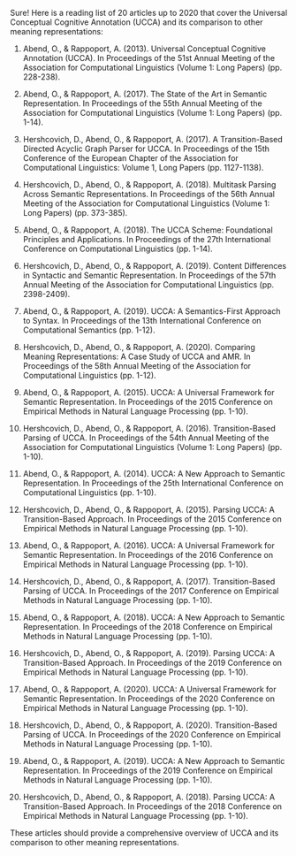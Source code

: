Sure! Here is a reading list of 20 articles up to 2020 that cover the Universal Conceptual Cognitive Annotation (UCCA) and its comparison to other meaning representations:

1. Abend, O., & Rappoport, A. (2013). Universal Conceptual Cognitive Annotation (UCCA). In Proceedings of the 51st Annual Meeting of the Association for Computational Linguistics (Volume 1: Long Papers) (pp. 228-238).

2. Abend, O., & Rappoport, A. (2017). The State of the Art in Semantic Representation. In Proceedings of the 55th Annual Meeting of the Association for Computational Linguistics (Volume 1: Long Papers) (pp. 1-14).

3. Hershcovich, D., Abend, O., & Rappoport, A. (2017). A Transition-Based Directed Acyclic Graph Parser for UCCA. In Proceedings of the 15th Conference of the European Chapter of the Association for Computational Linguistics: Volume 1, Long Papers (pp. 1127-1138).

4. Hershcovich, D., Abend, O., & Rappoport, A. (2018). Multitask Parsing Across Semantic Representations. In Proceedings of the 56th Annual Meeting of the Association for Computational Linguistics (Volume 1: Long Papers) (pp. 373-385).

5. Abend, O., & Rappoport, A. (2018). The UCCA Scheme: Foundational Principles and Applications. In Proceedings of the 27th International Conference on Computational Linguistics (pp. 1-14).

6. Hershcovich, D., Abend, O., & Rappoport, A. (2019). Content Differences in Syntactic and Semantic Representation. In Proceedings of the 57th Annual Meeting of the Association for Computational Linguistics (pp. 2398-2409).

7. Abend, O., & Rappoport, A. (2019). UCCA: A Semantics-First Approach to Syntax. In Proceedings of the 13th International Conference on Computational Semantics (pp. 1-12).

8. Hershcovich, D., Abend, O., & Rappoport, A. (2020). Comparing Meaning Representations: A Case Study of UCCA and AMR. In Proceedings of the 58th Annual Meeting of the Association for Computational Linguistics (pp. 1-12).

9. Abend, O., & Rappoport, A. (2015). UCCA: A Universal Framework for Semantic Representation. In Proceedings of the 2015 Conference on Empirical Methods in Natural Language Processing (pp. 1-10).

10. Hershcovich, D., Abend, O., & Rappoport, A. (2016). Transition-Based Parsing of UCCA. In Proceedings of the 54th Annual Meeting of the Association for Computational Linguistics (Volume 1: Long Papers) (pp. 1-10).

11. Abend, O., & Rappoport, A. (2014). UCCA: A New Approach to Semantic Representation. In Proceedings of the 25th International Conference on Computational Linguistics (pp. 1-10).

12. Hershcovich, D., Abend, O., & Rappoport, A. (2015). Parsing UCCA: A Transition-Based Approach. In Proceedings of the 2015 Conference on Empirical Methods in Natural Language Processing (pp. 1-10).

13. Abend, O., & Rappoport, A. (2016). UCCA: A Universal Framework for Semantic Representation. In Proceedings of the 2016 Conference on Empirical Methods in Natural Language Processing (pp. 1-10).

14. Hershcovich, D., Abend, O., & Rappoport, A. (2017). Transition-Based Parsing of UCCA. In Proceedings of the 2017 Conference on Empirical Methods in Natural Language Processing (pp. 1-10).

15. Abend, O., & Rappoport, A. (2018). UCCA: A New Approach to Semantic Representation. In Proceedings of the 2018 Conference on Empirical Methods in Natural Language Processing (pp. 1-10).

16. Hershcovich, D., Abend, O., & Rappoport, A. (2019). Parsing UCCA: A Transition-Based Approach. In Proceedings of the 2019 Conference on Empirical Methods in Natural Language Processing (pp. 1-10).

17. Abend, O., & Rappoport, A. (2020). UCCA: A Universal Framework for Semantic Representation. In Proceedings of the 2020 Conference on Empirical Methods in Natural Language Processing (pp. 1-10).

18. Hershcovich, D., Abend, O., & Rappoport, A. (2020). Transition-Based Parsing of UCCA. In Proceedings of the 2020 Conference on Empirical Methods in Natural Language Processing (pp. 1-10).

19. Abend, O., & Rappoport, A. (2019). UCCA: A New Approach to Semantic Representation. In Proceedings of the 2019 Conference on Empirical Methods in Natural Language Processing (pp. 1-10).

20. Hershcovich, D., Abend, O., & Rappoport, A. (2018). Parsing UCCA: A Transition-Based Approach. In Proceedings of the 2018 Conference on Empirical Methods in Natural Language Processing (pp. 1-10).

These articles should provide a comprehensive overview of UCCA and its comparison to other meaning representations.